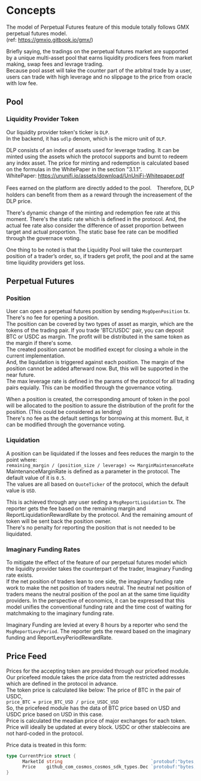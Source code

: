 # Concepts

The model of Perpetual Futures feature of this module totally follows GMX perpetual futures model.   
(ref: https://gmxio.gitbook.io/gmx/)

Briefly saying, the tradings on the perpetual futures market are supported by a unique multi-asset pool that earns liquidity prodicers fees from market making, swap fees and levrage trading.   
Because pool asset will take the counter part of the arbitral trade by a user, users can trade with high leverage and no slippage to the price from oracle with low fee.

## Pool

### Liquidity Provider Token

Our liquidity provider token's ticker is `DLP`.   
In the backend, it has `udlp` denom, which is the micro unit of `DLP`.   

DLP consists of an index of assets used for leverage trading. It can be minted using the assets which the protocol supports and burnt to redeem any index asset. The price for minting and redemption is calculated based on the formulas in the WhitePaper in the section "3.1.1".   
WhitePaper: https://ununifi.io/assets/download/UnUniFi-Whitepaper.pdf

Fees earned on the platform are directly added to the pool.　Therefore, DLP holders can benefit from them as a reward through the increasement of the DLP price.   

There's dynamic change of the minting and redemption fee rate at this moment. There's the static rate which is defined in the protocol. And, the actual fee rate also consider the difference of asset proportion between target and actual proportion.  The static base fee rate can be modified through the governace voting.

One thing to be noted is that the Liquidity Pool will take the counterpart position
of a trader’s order, so, if traders get profit, the pool and at the same time liquidity providers get loss.

## Perpetual Futures

### Position

User can open a perpetual futures position by sending `MsgOpenPosition` tx. There's no fee for opening a position.   
The position can be covered by two types of asset as margin, which are the tokens of the trading pair. If you trade 'BTC/USDC' pair, you can deposit BTC or USDC as margin. The profit will be distributed in the same token as the margin if there's some.    
The created position cannot be modified except for closing a whole in the current implementation.    
And, the liquidation is triggered against each position. The margin of the position cannot be added afterward now. But, this will be supported in the near future.   
The max leverage rate is defined in the params  of the protocol for all trading pairs equially. This can be modified through the governance voting.

When a position is created, the corresponding amount of token in the pool will be allocated to the position to assure the distribution of the profit for the position. (This could be considered as lending)    
There's no fee as the default settings for borrowing at this moment. But, it can be modified through the governance voting.

### Liquidation

A position can be liquidated if the losses and fees reduces the margin to the point where:    
`remaining_margin / (position_size / leverage) <= MarginMaintenanceRate`
MaintenanceMarginRate is defined as a parameter in the protocol. The default value of it is `0.5`.   
The values are all based on `QuoteTicker` of the protocol, which the default value is `USD`.

This is achieved through any user seding a `MsgReportLiquidation` tx. The reporter gets the fee based on the remaining margin and ReportLiquidationRewardRate by the protocol. And the remaining amount of token will be sent back the position owner.   
There's no penalty for reporting the position that is not needed to be liquidated.

### Imaginary Funding Rates

To mitigate the effect of the feature of our perpetual futures model which the liquidity provider takes the counterpart of the trader, Imaginary Funding rate exists.   
If the net position of traders lean to one side, the imaginary funding rate work to make the net position of traders neutral. The neutral net position of traders means the neutral position of the pool an at the same time liquidity providers. In the perspective of economics, it can be expressed that this model unifies the conventional funding rate and the time cost of waiting for matchmaking to the imaginary funding rate.

Imaginary Funding are levied at every 8 hours by a reporter who send the `MsgReportLevyPeriod`. The reporter gets the reward based on the imaginary funding and ReportLevyPeriodRewardRate.

## Price Feed

Prices for the accepting token are provided through our pricefeed module.   
Our pricefeed module takes the price data from the restricted addresses which are defined in the protocol in advance.   
The token price is calculated like below:
  The price of BTC in the pair of USDC,   
  `price_BTC = price_BTC_USD / price_USDC_USD`   
So, the pricefeed module has the data of BTC price based on USD and USDC price based on USD in this case.   
Price is calculated the meadian price of major exchanges for each token. Price will ideally be updated at every block. USDC or other stablecoins are not hard-coded in the protocol.

Price data is treated in this form:

```go
type CurrentPrice struct {
	  MarketId string                                 `protobuf:"bytes,1,opt,name=market_id,json=marketId,proto3" json:"market_id,omitempty" yaml:"market_id"`
	  Price    github_com_cosmos_cosmos_sdk_types.Dec `protobuf:"bytes,2,opt,name=price,proto3,customtype=github.com/cosmos/cosmos-sdk/types.Dec" json:"price" yaml:"price"`
}
```
